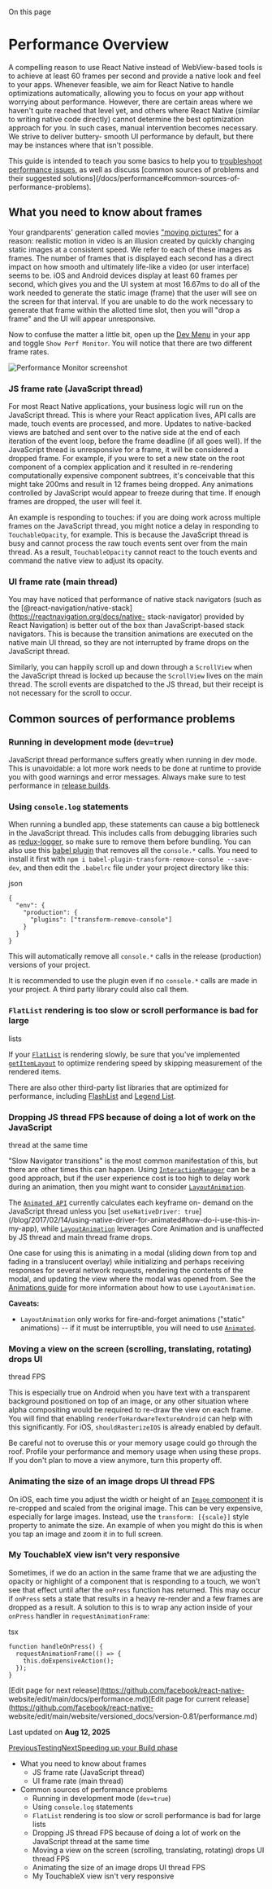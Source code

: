 On this page

# Performance Overview

A compelling reason to use React Native instead of WebView-based tools is to
achieve at least 60 frames per second and provide a native look and feel to
your apps. Whenever feasible, we aim for React Native to handle optimizations
automatically, allowing you to focus on your app without worrying about
performance. However, there are certain areas where we haven't quite reached
that level yet, and others where React Native (similar to writing native code
directly) cannot determine the best optimization approach for you. In such
cases, manual intervention becomes necessary. We strive to deliver buttery-
smooth UI performance by default, but there may be instances where that isn't
possible.

This guide is intended to teach you some basics to help you to [troubleshoot
performance issues](/docs/profiling), as well as discuss [common sources of
problems and their suggested solutions](/docs/performance#common-sources-of-
performance-problems).

## What you need to know about frames​

Your grandparents' generation called movies ["moving
pictures"](https://www.youtube.com/watch?v=F1i40rnpOsA) for a reason:
realistic motion in video is an illusion created by quickly changing static
images at a consistent speed. We refer to each of these images as frames. The
number of frames that is displayed each second has a direct impact on how
smooth and ultimately life-like a video (or user interface) seems to be. iOS
and Android devices display at least 60 frames per second, which gives you and
the UI system at most 16.67ms to do all of the work needed to generate the
static image (frame) that the user will see on the screen for that interval.
If you are unable to do the work necessary to generate that frame within the
allotted time slot, then you will "drop a frame" and the UI will appear
unresponsive.

Now to confuse the matter a little bit, open up the [Dev
Menu](/docs/debugging#opening-the-dev-menu) in your app and toggle `Show Perf
Monitor`. You will notice that there are two different frame rates.

![Performance Monitor
screenshot](/assets/images/PerfUtil-38a2ddbf1777887d70563a644c72aa64.png)

### JS frame rate (JavaScript thread)​

For most React Native applications, your business logic will run on the
JavaScript thread. This is where your React application lives, API calls are
made, touch events are processed, and more. Updates to native-backed views are
batched and sent over to the native side at the end of each iteration of the
event loop, before the frame deadline (if all goes well). If the JavaScript
thread is unresponsive for a frame, it will be considered a dropped frame. For
example, if you were to set a new state on the root component of a complex
application and it resulted in re-rendering computationally expensive
component subtrees, it's conceivable that this might take 200ms and result in
12 frames being dropped. Any animations controlled by JavaScript would appear
to freeze during that time. If enough frames are dropped, the user will feel
it.

An example is responding to touches: if you are doing work across multiple
frames on the JavaScript thread, you might notice a delay in responding to
`TouchableOpacity`, for example. This is because the JavaScript thread is busy
and cannot process the raw touch events sent over from the main thread. As a
result, `TouchableOpacity` cannot react to the touch events and command the
native view to adjust its opacity.

### UI frame rate (main thread)​

You may have noticed that performance of native stack navigators (such as the
[@react-navigation/native-stack](https://reactnavigation.org/docs/native-
stack-navigator) provided by React Navigation) is better out of the box than
JavaScript-based stack navigators. This is because the transition animations
are executed on the native main UI thread, so they are not interrupted by
frame drops on the JavaScript thread.

Similarly, you can happily scroll up and down through a `ScrollView` when the
JavaScript thread is locked up because the `ScrollView` lives on the main
thread. The scroll events are dispatched to the JS thread, but their receipt
is not necessary for the scroll to occur.

## Common sources of performance problems​

### Running in development mode (`dev=true`)​

JavaScript thread performance suffers greatly when running in dev mode. This
is unavoidable: a lot more work needs to be done at runtime to provide you
with good warnings and error messages. Always make sure to test performance in
[release builds](/docs/running-on-device#building-your-app-for-production).

### Using `console.log` statements​

When running a bundled app, these statements can cause a big bottleneck in the
JavaScript thread. This includes calls from debugging libraries such as
[redux-logger](https://github.com/evgenyrodionov/redux-logger), so make sure
to remove them before bundling. You can also use this [babel
plugin](https://babeljs.io/docs/plugins/transform-remove-console/) that
removes all the `console.*` calls. You need to install it first with `npm i
babel-plugin-transform-remove-console --save-dev`, and then edit the
`.babelrc` file under your project directory like this:

json

    
    
    {  
      "env": {  
        "production": {  
          "plugins": ["transform-remove-console"]  
        }  
      }  
    }  
    

This will automatically remove all `console.*` calls in the release
(production) versions of your project.

It is recommended to use the plugin even if no `console.*` calls are made in
your project. A third party library could also call them.

### `FlatList` rendering is too slow or scroll performance is bad for large
lists​

If your [`FlatList`](/docs/flatlist) is rendering slowly, be sure that you've
implemented [`getItemLayout`](/docs/flatlist#getitemlayout) to optimize
rendering speed by skipping measurement of the rendered items.

There are also other third-party list libraries that are optimized for
performance, including [FlashList](https://github.com/shopify/flash-list) and
[Legend List](https://github.com/legendapp/legend-list).

### Dropping JS thread FPS because of doing a lot of work on the JavaScript
thread at the same time​

"Slow Navigator transitions" is the most common manifestation of this, but
there are other times this can happen. Using
[`InteractionManager`](/docs/interactionmanager) can be a good approach, but
if the user experience cost is too high to delay work during an animation,
then you might want to consider [`LayoutAnimation`](/docs/layoutanimation).

The [`Animated API`](/docs/animated) currently calculates each keyframe on-
demand on the JavaScript thread unless you [set `useNativeDriver:
true`](/blog/2017/02/14/using-native-driver-for-animated#how-do-i-use-this-in-
my-app), while [`LayoutAnimation`](/docs/layoutanimation) leverages Core
Animation and is unaffected by JS thread and main thread frame drops.

One case for using this is animating in a modal (sliding down from top and
fading in a translucent overlay) while initializing and perhaps receiving
responses for several network requests, rendering the contents of the modal,
and updating the view where the modal was opened from. See the [Animations
guide](/docs/animations) for more information about how to use
`LayoutAnimation`.

**Caveats:**

  * `LayoutAnimation` only works for fire-and-forget animations ("static" animations) -- if it must be interruptible, you will need to use [`Animated`](/docs/animated).

### Moving a view on the screen (scrolling, translating, rotating) drops UI
thread FPS​

This is especially true on Android when you have text with a transparent
background positioned on top of an image, or any other situation where alpha
compositing would be required to re-draw the view on each frame. You will find
that enabling `renderToHardwareTextureAndroid` can help with this
significantly. For iOS, `shouldRasterizeIOS` is already enabled by default.

Be careful not to overuse this or your memory usage could go through the roof.
Profile your performance and memory usage when using these props. If you don't
plan to move a view anymore, turn this property off.

### Animating the size of an image drops UI thread FPS​

On iOS, each time you adjust the width or height of an [`Image`
component](/docs/image) it is re-cropped and scaled from the original image.
This can be very expensive, especially for large images. Instead, use the
`transform: [{scale}]` style property to animate the size. An example of when
you might do this is when you tap an image and zoom it in to full screen.

### My TouchableX view isn't very responsive​

Sometimes, if we do an action in the same frame that we are adjusting the
opacity or highlight of a component that is responding to a touch, we won't
see that effect until after the `onPress` function has returned. This may
occur if `onPress` sets a state that results in a heavy re-render and a few
frames are dropped as a result. A solution to this is to wrap any action
inside of your `onPress` handler in `requestAnimationFrame`:

tsx

    
    
    function handleOnPress() {  
      requestAnimationFrame(() => {  
        this.doExpensiveAction();  
      });  
    }  
    

[Edit page for next release](https://github.com/facebook/react-native-
website/edit/main/docs/performance.md)[Edit page for current
release](https://github.com/facebook/react-native-
website/edit/main/website/versioned_docs/version-0.81/performance.md)

Last updated on **Aug 12, 2025**

[ PreviousTesting](/docs/testing-overview)[NextSpeeding up your Build
phase](/docs/build-speed)

  * What you need to know about frames
    * JS frame rate (JavaScript thread)
    * UI frame rate (main thread)
  * Common sources of performance problems
    * Running in development mode (`dev=true`)
    * Using `console.log` statements
    * `FlatList` rendering is too slow or scroll performance is bad for large lists
    * Dropping JS thread FPS because of doing a lot of work on the JavaScript thread at the same time
    * Moving a view on the screen (scrolling, translating, rotating) drops UI thread FPS
    * Animating the size of an image drops UI thread FPS
    * My TouchableX view isn't very responsive

